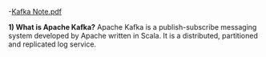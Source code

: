 -[Kafka Note.pdf](/data-structure-algorithms/src/main/java/com/hemant/interview/theory/pdf)

**1) What is Apache Kafka?**
Apache Kafka is a publish-subscribe messaging system developed by Apache written in Scala.
It is a distributed, partitioned and replicated log service.